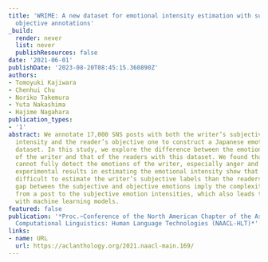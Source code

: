 ```yaml
---
title: 'WRIME: A new dataset for emotional intensity estimation with subjective and
  objective annotations'
_build:
  render: never
  list: never
  publishResources: false
date: '2021-06-01'
publishDate: '2023-08-20T08:45:15.360890Z'
authors:
- Tomoyuki Kajiwara
- Chenhui Chu
- Noriko Takemura
- Yuta Nakashima
- Hajime Nagahara
publication_types:
- '1'
abstract: We annotate 17,000 SNS posts with both the writer’s subjective emotional
  intensity and the reader’s objective one to construct a Japanese emotion analysis
  dataset. In this study, we explore the difference between the emotional intensity
  of the writer and that of the readers with this dataset. We found that the reader
  cannot fully detect the emotions of the writer, especially anger and trust. In addition,
  experimental results in estimating the emotional intensity show that it is more
  difficult to estimate the writer’s subjective labels than the readers’. The large
  gap between the subjective and objective emotions imply the complexity of the mapping
  from a post to the subjective emotion intensities, which also leads to a lower performance
  with machine learning models.
featured: false
publication: '*Proc.~Conference of the North American Chapter of the Association for
  Computational Linguistics: Human Language Technologies (NAACL-HLT)*'
links:
- name: URL
  url: https://aclanthology.org/2021.naacl-main.169/
---
```


